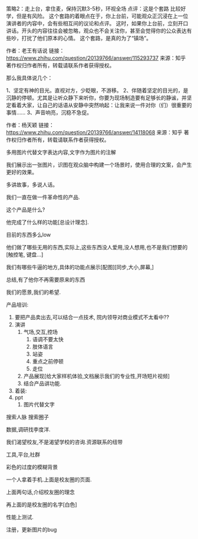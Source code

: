 策略2：走上台，拿住麦，保持沉默3-5秒，环视全场
点评：这是个套路
比较好学，但是有风险。
这个套路的着眼点在于，你上台前，可能观众正沉浸在上一位演讲者的内容中，会有些相互间的议论和点评。
这时，如果你上台前，立刻开口讲话。开头的内容往往会被忽略，观众也不会关注你，甚至会觉得你的公众表达有些吵，打扰了他们原本的心情。
这个套路，是真的为了“镇场”。

作者：老王有话说
链接：https://www.zhihu.com/question/20139766/answer/115293737
来源：知乎
著作权归作者所有，转载请联系作者获得授权。

那么我具体说几个：

1、坚定有神的目光。直视对方，少眨眼，不游移。
2、伴随着坚定的目光的，是沉静的停顿。尤其是让听众静下来听你，你要为现场制造要有足够长的静谧，并坚定看着大家，让自己的话语从安静中突然响起：让我来说一件对你（们）很重要的事情……
3、声音响亮，沉稳不急促。


作者：杨天颖
链接：https://www.zhihu.com/question/20139766/answer/14118068
来源：知乎
著作权归作者所有，转载请联系作者获得授权。

多用图片代替文字表达内容,文字作为图片的注解

我们展示出一张图片，识图在观众脑中构建一个场景时，使用合理的文案，会产生更好的效果。

多讲故事，多说人话。


我们一直在做一件革命性的产品.

这个产品是什么?

他完成了什么样的功能[总设计理念].

目前的东西多么low

他们做了哪些无用的东西,实际上,这些东西没人爱用,没人想用,也不是我们想要的[触控笔, 键盘...]

我们有哪些牛逼的地方,具体的功能点展示[配图][同步,大小,屏幕,]

总结,有了他你不再需要原来的东西

我们的愿景,我们的希望.


产品培训:
1.  要把产品卖出去,可以结合一点技术, 院内领导对商业模式不太看中??
2.  演讲
	1.  气场,交互,控场
		1.  语调不要太快
		2.  肢体语言
		3.  站姿
		4.  重点之前停顿
		5.  走位
	2.  产品展现[给大家样机体验,文档展示我们的专业性,开场短片视频]
	3.  结合产品讲功能.
3. 着装:
4. ppt
	1. 图片代替文字



搜索人脉
搜索圈子

数据,调研找李度洋.

我们渴望校友,不是渴望学校的咨询.资源联系的纽带

工具,平台,社群


彩色的过度的模糊背景

一个人拿着手机.上面是校友圈的页面.

上面两句话,介绍校友圈的理念

再上面的是校友圈的名字[白色]

性能上测试.

注册，更新图片的bug

